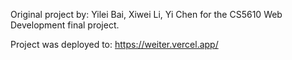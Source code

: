 Original project by: Yilei Bai, Xiwei Li, Yi Chen for the CS5610 Web Development final project.

Project was deployed to: https://weiter.vercel.app/
